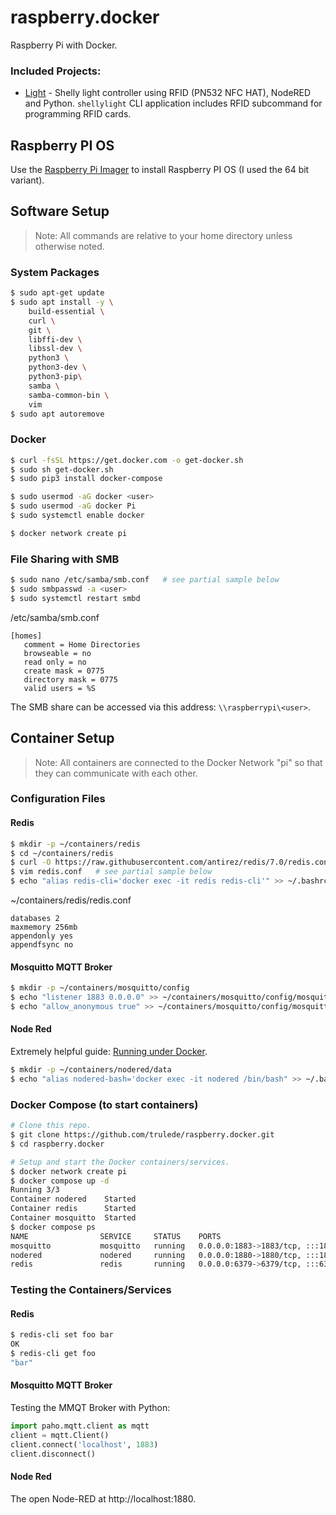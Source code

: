 # raspberry.docker

Raspberry Pi with Docker.

### Included Projects:

* [Light](projects/light/README.md) - Shelly light controller using RFID (PN532 NFC HAT), NodeRED and Python. `shellylight` CLI application includes RFID subcommand for programming RFID cards.



## Raspberry PI OS

Use the [Raspberry Pi Imager](https://www.raspberrypi.com/software/) to install Raspberry PI OS (I used the 64 bit variant).


## Software Setup

> Note: All commands are relative to your home directory unless otherwise noted.


### System Packages

```bash
$ sudo apt-get update
$ sudo apt install -y \
    build-essential \
    curl \
    git \
    libffi-dev \
    libssl-dev \
    python3 \
    python3-dev \
    python3-pip\
    samba \
    samba-common-bin \
    vim
$ sudo apt autoremove
```


### Docker

```bash
$ curl -fsSL https://get.docker.com -o get-docker.sh
$ sudo sh get-docker.sh
$ sudo pip3 install docker-compose

$ sudo usermod -aG docker <user>
$ sudo usermod -aG docker Pi
$ sudo systemctl enable docker

$ docker network create pi
```


### File Sharing with SMB

```bash
$ sudo nano /etc/samba/smb.conf   # see partial sample below
$ sudo smbpasswd -a <user>
$ sudo systemctl restart smbd
```

/etc/samba/smb.conf
```inifile
[homes]
   comment = Home Directories
   browseable = no
   read only = no
   create mask = 0775
   directory mask = 0775
   valid users = %S
```

The SMB share can be accessed via this address: `\\raspberrypi\<user>`.


## Container Setup

> Note: All containers are connected to the Docker Network "pi" so that they can communicate with each other.


### Configuration Files

#### Redis

```bash
$ mkdir -p ~/containers/redis
$ cd ~/containers/redis
$ curl -O https://raw.githubusercontent.com/antirez/redis/7.0/redis.conf
$ vim redis.conf   # see partial sample below
$ echo "alias redis-cli='docker exec -it redis redis-cli'" >> ~/.bashrc
```

~/containers/redis/redis.conf
```inifile
databases 2
maxmemory 256mb
appendonly yes
appendfsync no
```


#### Mosquitto MQTT Broker

```bash
$ mkdir -p ~/containers/mosquitto/config
$ echo "listener 1883 0.0.0.0" >> ~/containers/mosquitto/config/mosquitto.conf
$ echo "allow_anonymous true" >> ~/containers/mosquitto/config/mosquitto.conf
```

#### Node Red

Extremely helpful guide:  [Running under Docker](https://nodered.org/docs/getting-started/docker).

```bash
$ mkdir -p ~/containers/nodered/data
$ echo "alias nodered-bash='docker exec -it nodered /bin/bash" >> ~/.bashrc
```


### Docker Compose (to start containers)

```bash
# Clone this repo.
$ git clone https://github.com/trulede/raspberry.docker.git
$ cd raspberry.docker

# Setup and start the Docker containers/services.
$ docker network create pi
$ docker compose up -d
Running 3/3
Container nodered    Started
Container redis      Started
Container mosquitto  Started
$ docker compose ps
NAME                SERVICE     STATUS    PORTS
mosquitto           mosquitto   running   0.0.0.0:1883->1883/tcp, :::1883->1883/tcp
nodered             nodered     running   0.0.0.0:1880->1880/tcp, :::1880->1880/tcp
redis               redis       running   0.0.0.0:6379->6379/tcp, :::6379->6379/tcp
```


### Testing the Containers/Services

#### Redis

```bash
$ redis-cli set foo bar
OK
$ redis-cli get foo
"bar"
```


#### Mosquitto MQTT Broker

Testing the MMQT Broker with Python:

```python
import paho.mqtt.client as mqtt
client = mqtt.Client()
client.connect('localhost', 1883)
client.disconnect()
```


#### Node Red

The open Node-RED at http://localhost:1880.
